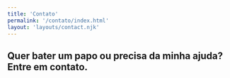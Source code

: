 ```yaml
---
title: 'Contato'
permalink: '/contato/index.html'
layout: 'layouts/contact.njk'
---
```


## Quer bater um papo ou precisa da minha ajuda? Entre em contato.
